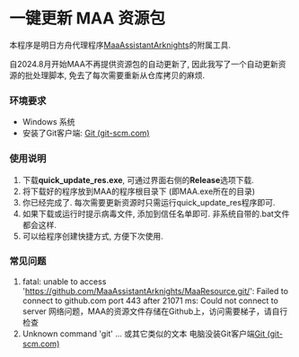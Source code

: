 # 一键更新 MAA 资源包

本程序是明日方舟代理程序[MaaAssistantArknights](https://github.com/MaaAssistantArknights/MaaAssistantArknights)的附属工具.

自2024.8月开始MAA不再提供资源包的自动更新了, 因此我写了一个自动更新资源的批处理脚本, 免去了每次需要重新从仓库拷贝的麻烦.



### 环境要求

- Windows 系统
- 安装了Git客户端: [Git (git-scm.com)](https://git-scm.com/)



### 使用说明

1. 下载**quick_update_res.exe**, 可通过界面右侧的**Release**选项下载.
2. 将下载好的程序放到MAA的程序根目录下 (即MAA.exe所在的目录)
3. 你已经完成了. 每次需要更新资源时只需运行quick_update_res程序即可.
4. 如果下载或运行时提示病毒文件, 添加到信任名单即可. 非系统自带的.bat文件都会这样.
5. 可以给程序创建快捷方式, 方便下次使用.


### 常见问题

1. fatal: unable to access 'https://github.com/MaaAssistantArknights/MaaResource.git/': Failed to connect to github.com port 443 after 21071 ms: Could not connect to server
   网络问题，MAA的资源文件存储在Github上，访问需要梯子，请自行检查
2. Unknown command 'git' ... 或其它类似的文本
   电脑没装Git客户端[Git (git-scm.com)](https://git-scm.com/)
